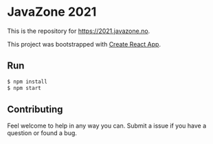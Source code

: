 # JavaZone 2021

This is the repository for https://2021.javazone.no.

This project was bootstrapped with [Create React App](https://github.com/facebook/create-react-app).

## Run

```sh
$ npm install
$ npm start
```

## Contributing
Feel welcome to help in any way you can. Submit a issue if you have a question or found a bug.
